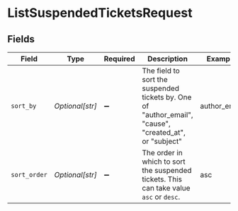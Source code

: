 # ListSuspendedTicketsRequest


## Fields

| Field                                                                                                  | Type                                                                                                   | Required                                                                                               | Description                                                                                            | Example                                                                                                |
| ------------------------------------------------------------------------------------------------------ | ------------------------------------------------------------------------------------------------------ | ------------------------------------------------------------------------------------------------------ | ------------------------------------------------------------------------------------------------------ | ------------------------------------------------------------------------------------------------------ |
| `sort_by`                                                                                              | *Optional[str]*                                                                                        | :heavy_minus_sign:                                                                                     | The field to sort the suspended tickets by. One of "author_email", "cause", "created_at", or "subject" | author_email                                                                                           |
| `sort_order`                                                                                           | *Optional[str]*                                                                                        | :heavy_minus_sign:                                                                                     | The order in which to sort the suspended tickets.  This can take value `asc` or `desc`.                | asc                                                                                                    |